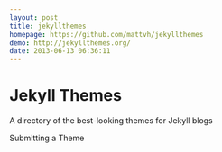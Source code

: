 ```yaml
---
layout: post
title: jekyllthemes
homepage: https://github.com/mattvh/jekyllthemes
demo: http://jekyllthemes.org/
date: 2013-06-13 06:36:11
---
```

Jekyll Themes
=============

A directory of the best-looking themes for Jekyll blogs


Submitting a Theme
